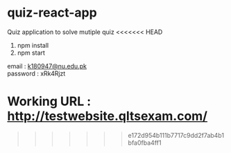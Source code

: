 # quiz-react-app
Quiz application to solve mutiple quiz 
<<<<<<< HEAD


1) npm install <br>
2) npm start

email : k180947@nu.edu.pk <br>
password : xRk4Rjzt <br>


<b>Working URL </b> : http://testwebsite.qltsexam.com/
=======
>>>>>>> e172d954b111b7717c9dd2f7ab4b1bfa0fba4ff1
